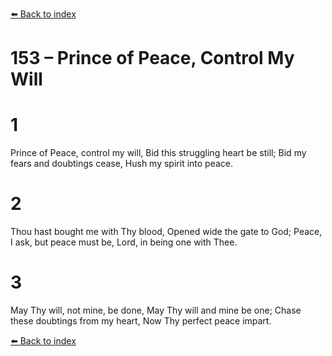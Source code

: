 [⬅️ Back to index](../README.md)

# 153 – Prince of Peace, Control My Will


# 1
Prince of Peace, control my will,
Bid this struggling heart be still;
Bid my fears and doubtings cease,
Hush my spirit into peace.

# 2
Thou hast bought me with Thy blood,
Opened wide the gate to God;
Peace, I ask, but peace must be,
Lord, in being one with Thee.

# 3
May Thy will, not mine, be done,
May Thy will and mine be one;
Chase these doubtings from my heart,
Now Thy perfect peace impart.

[⬅️ Back to index](../README.md)
